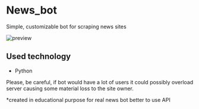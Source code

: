 # News_bot
Simple, customizable bot for scraping news sites

![preview](bot_record_2.gif)

## Used technology
* Python 

Please, be careful, if bot would have a lot of users it could possibly overload  server causing some material loss to the site owner.

*created in educational purpose for real news bot better to use API

